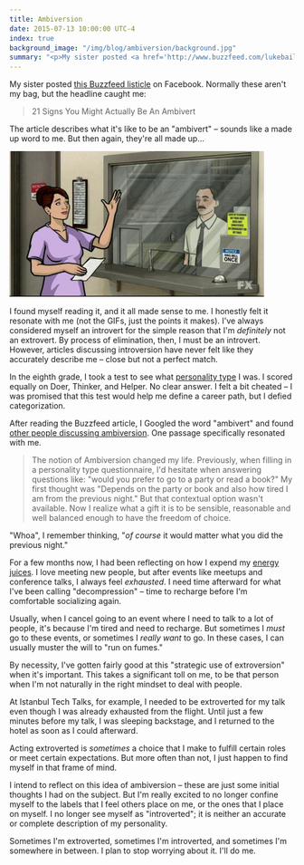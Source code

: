 ```yaml
---
title: Ambiversion
date: 2015-07-13 10:00:00 UTC-4
index: true
background_image: "/img/blog/ambiversion/background.jpg"
summary: "<p>My sister posted <a href='http://www.buzzfeed.com/lukebailey/ambiverts-for-the-silver#.qnmeb9ynLZ'>this Buzzfeed listicle</a> on Facebook. Normally these aren't my bag, but the headline caught me &quot;21 Signs You Might Actually Be An Ambivert&quot;.</p>"
---
```


My sister posted [this Buzzfeed listicle](http://www.buzzfeed.com/lukebailey/ambiverts-for-the-silver#.qnmeb9ynLZ) on Facebook. Normally these aren't my bag, but the headline caught me:

<!-- more -->

> 21 Signs You Might Actually Be An Ambivert

The article describes what it's like to be an "ambivert" – sounds like a made up word to me. But then again, they're all made up...

![Mind. Blown.](/img/blog/ambiversion/archer_mind_blown.gif)

I found myself reading it, and it all made sense to me. I honestly felt it resonate with me (not the GIFs, just the points it makes). I've always considered myself an introvert for the simple reason that I'm _definitely_ not an extrovert. By process of elimination, then, I must be an introvert. However, articles discussing introversion have never felt like they accurately describe me – close but not a perfect match. 

In the eighth grade, I took a test to see what [personality type](https://en.wikipedia.org/wiki/Holland_Codes) I was. I scored equally on Doer, Thinker, and Helper. No clear answer. I felt a bit cheated – I was promised that this test would help me define a career path, but I defied categorization. 

After reading the Buzzfeed article, I Googled the word "ambivert" and found [other people discussing ambiversion](http://lonerwolf.com/ambivert/). One passage specifically resonated with me.

> The notion of Ambiversion changed my life. Previously, when filling in a personality type questionnaire, I'd hesitate when answering questions like: "would you prefer to go to a party or read a book?"  My first thought was "Depends on the party or book and also how tired I am from the previous night." But that contextual option wasn't available. Now I realize what a gift it is to be sensible, reasonable and well balanced enough to have the freedom of choice.

"Whoa", I remember thinking, "_of course_ it would matter what you did the previous night." 

For a few months now, I had been reflecting on how I expend my [energy juices](http://romanjones.deviantart.com/art/How-to-Live-with-Introverts-Guide-Printable-320818879?q=gallery%3Asveidt%2F34464099&qo=3). I love meeting new people, but after events like meetups and conference talks, I always feel _exhausted_. I need time afterward for what I've been calling "decompression" – time to recharge before I'm comfortable socializing again.

Usually, when I cancel going to an event where I need to talk to a lot of people, it's because I'm tired and need to recharge. But sometimes I _must_ go to these events, or sometimes I _really want_ to go. In these cases, I can usually muster the will to "run on fumes."

By necessity, I've gotten fairly good at this "strategic use of extroversion" when it's important. This takes a significant toll on me, to be that person when I'm not naturally in the right mindset to deal with people.

At Istanbul Tech Talks, for example, I needed to be extroverted for my talk even though I was already exhausted from the flight. Until just a few minutes before my talk, I was sleeping backstage, and I returned to the hotel as soon as I could afterward.

Acting extroverted is _sometimes_ a choice that I make to fulfill certain roles or meet certain expectations. But more often than not, I just happen to find myself in that frame of mind. 

I intend to reflect on this idea of ambiversion – these are just some initial thoughts I had on the subject. But I'm really excited to no longer confine myself to the labels that I feel others place on me, or the ones that I place on myself. I no longer see myself as "introverted"; it is neither an accurate or complete description of my personality.

Sometimes I'm extroverted, sometimes I'm introverted, and sometimes I'm somewhere in between. I plan to stop worrying about it. I'll do me. 